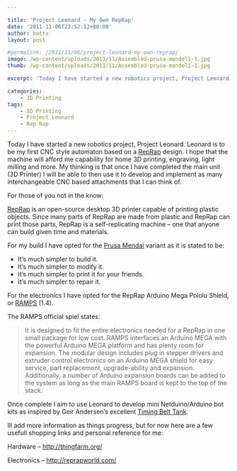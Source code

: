 ```yaml
---

title: 'Project Leonard - My Own RepRap'
date: '2011-11-06T23:52:12+00:00'
author: batts
layout: post

#permalink: /2011/11/06/project-leonard-my-own-reprap/
image: /wp-content/uploads/2011/11/Assembled-prusa-mendel1-1.jpg
thumb: /wp-content/uploads/2011/11/Assembled-prusa-mendel1-1.jpg

excerpt: 'Today I have started a new robotics project, Project Leonard. Leonard is to be my first CNC style automaton based on a RepRap design.'

categories:
    - 3D Printing
tags:
    - 3D Printing
    - Project Leonard
    - Rep Rap
---
```


Today I have started a new robotics project, Project Leonard. Leonard is to be my first CNC style automaton based on a [RepRap](http://reprap.org/wiki/Main_Page "The RepRap Project") design. I hope that the machine will afford me capability for home 3D printing, engraving, light milling and more. My thinking is that once I have completed the main unit (3D Printer) I will be able to then use it to develop and implement as many interchangeable CNC based attachments that I can think of.

For those of you not in the know:

[RepRap](http://reprap.org/wiki/Main_Page "The RepRap Project") is an open-source desktop 3D printer capable of printing plastic objects. Since many parts of RepRap are made from plastic and RepRap can print those parts, RepRap is a self-replicating machine – one that anyone can build given time and materials.

For my build I have opted for the [Prusa Mendal](http://reprap.org/wiki/Prusa "Prusa Mendel") variant as it is stated to be:

- It’s much simpler to build it.
- It’s much simpler to modify it.
- It’s much simpler to print it for your friends.
- It’s much simpler to repair it.

For the electronics I have opted for the RepRap Arduino Mega Pololu Shield, or [RAMPS](http://reprap.org/wiki/Ramps "RAMPS") (1.4).

The RAMPS official spiel states:

> It is designed to fit the entire electronics needed for a RepRap in one small package for low cost. RAMPS interfaces an Arduino MEGA with the powerful Arduino MEGA platform and has plenty room for expansion. The modular design includes plug in stepper drivers and extruder control electronics on an Arduino MEGA shield for easy service, part replacement, upgrade-ability and expansion. Additionally, a number of Arduino expansion boards can be added to the system as long as the main RAMPS board is kept to the top of the stack.

Once complete I aim to use Leonard to develop mini Netduino/Arduino bot kits as inspired by Geir Andersen’s excellent [Timing Belt Tank](http://letsmakerobots.com/node/27218 "Timing Belt Tank").

Ill add more information as things progress, but for now here are a few usefull shopping links and personal reference for me:

Hardware – http://thingfarm.org/

Electronics – http://reprapworld.com/